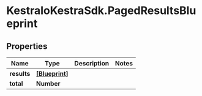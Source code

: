 # KestraIoKestraSdk.PagedResultsBlueprint

## Properties

Name | Type | Description | Notes
------------ | ------------- | ------------- | -------------
**results** | [**[Blueprint]**](Blueprint.md) |  | 
**total** | **Number** |  | 


